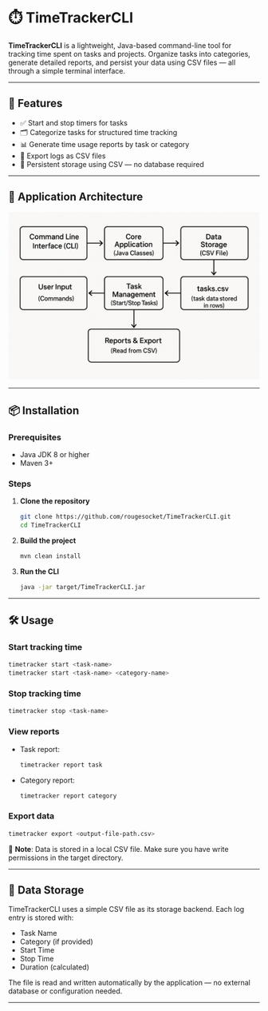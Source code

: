 # ⏱️ TimeTrackerCLI

**TimeTrackerCLI** is a lightweight, Java-based command-line tool for tracking time spent on tasks and projects. Organize tasks into categories, generate detailed reports, and persist your data using CSV files — all through a simple terminal interface.

---

## 🚀 Features

- ✅ Start and stop timers for tasks
- 🗂️ Categorize tasks for structured time tracking
- 📊 Generate time usage reports by task or category
- 📁 Export logs as CSV files
- 💾 Persistent storage using CSV — no database required

---
## 🔧 Application Architecture

![App Architecture](images/arch.png)


---

## 📦 Installation

### Prerequisites

- Java JDK 8 or higher
- Maven 3+

### Steps

1. **Clone the repository**
   ```bash
   git clone https://github.com/rougesocket/TimeTrackerCLI.git
   cd TimeTrackerCLI
   ```

2. **Build the project**
   ```bash
   mvn clean install
   ```

3. **Run the CLI**
   ```bash
   java -jar target/TimeTrackerCLI.jar
   ```

---

## 🛠️ Usage

### Start tracking time
```bash
timetracker start <task-name>
timetracker start <task-name> <category-name>
```

### Stop tracking time
```bash
timetracker stop <task-name>
```

### View reports
- Task report:
  ```bash
  timetracker report task
  ```
- Category report:
  ```bash
  timetracker report category
  ```

### Export data
```bash
timetracker export <output-file-path.csv>
```

📌 **Note**: Data is stored in a local CSV file. Make sure you have write permissions in the target directory.

---

## 💾 Data Storage

TimeTrackerCLI uses a simple CSV file as its storage backend. Each log entry is stored with:

- Task Name
- Category (if provided)
- Start Time
- Stop Time
- Duration (calculated)

The file is read and written automatically by the application — no external database or configuration needed.

---